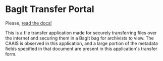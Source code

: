 # BagIt Transfer Portal

Please, [read the docs!](https://nctr-bagit-record-transfer.readthedocs.io/en/latest/)

This is a file transfer application made for securely transferring files over the internet and securing them in a BagIt bag for archivists to view. The CAAIS is observed in this application, and a large portion of the metadata fields specified in that document are present in this application's transfer form.
